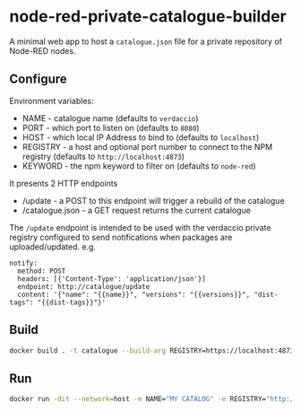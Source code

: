 # node-red-private-catalogue-builder

A minimal web app to host a `catalogue.json` file for a private repository of
Node-RED nodes.

## Configure

Environment variables:

- NAME - catalogue name (defaults to `verdaccio`)
- PORT - which port to listen on (defaults to `8080`)
- HOST - which local IP Address to bind to (defaults to `localhost`)
- REGISTRY - a host and optional port number to connect to the NPM registry (defaults to `http://localhost:4873`)
- KEYWORD - the npm keyword to filter on (defaults to `node-red`)

It presents 2 HTTP endpoints

- /update - a POST to this endpoint will trigger a rebuild of the catalogue
- /catalogue.json - a GET request returns the current catalogue

The `/update` endpoint is intended to be used with the verdaccio private registry configured to send notifications when packages are uploaded/updated. e.g.

```
notify:
  method: POST
  headers: [{'Content-Type': 'application/json'}]
  endpoint: http://catalogue/update
  content: '{"name": "{{name}}", "versions": "{{versions}}", "dist-tags": "{{dist-tags}}"}'
```

## Build

```bash
docker build . -t catalogue --build-arg REGISTRY=https://localhost:4873 --no-cache
```

## Run

```bash
docker run -dit --network=host -e NAME="MY CATALOG" -e REGISTRY="http://localhost:4873" catalogue
```
